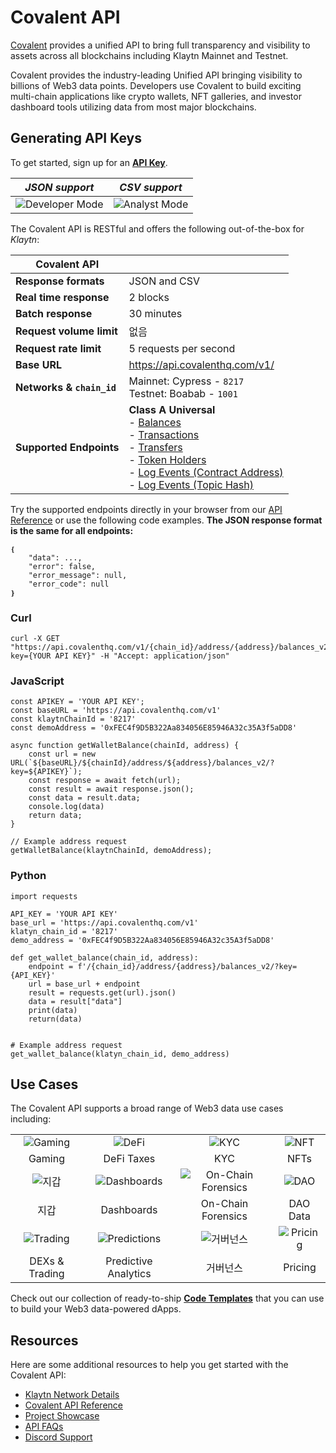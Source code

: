 # Covalent API

[Covalent](https://www.covalenthq.com/?utm_source=klaytn&utm_medium=partner-docs) provides a unified API to bring full transparency and visibility to assets across all blockchains including Klaytn Mainnet and Testnet.

Covalent provides the industry-leading Unified API bringing visibility to billions of Web3 data points. Developers use Covalent to build exciting multi-chain applications like crypto wallets, NFT galleries, and investor dashboard tools utilizing data from most major blockchains.

## Generating API Keys

To get started, sign up for an [**API Key**](https://www.covalenthq.com/platform/?utm_source=klaytn&utm_medium=partner-docs).

|                                       *JSON support*                                        |                                      *CSV support*                                      |
|:-------------------------------------------------------------------------------------------:|:---------------------------------------------------------------------------------------:|
| ![Developer Mode](https://www.covalenthq.com/static/images/partner-docs/developer_mode.png) | ![Analyst Mode](https://www.covalenthq.com/static/images/partner-docs/analyst_mode.png) |

The Covalent API is RESTful and offers the following out-of-the-box for *Klaytn*:

| **Covalent API**          |                                                                                                                                                                                                                                                                                                                                                                                                                                                                                                                                                                                                                                                                                                                                                                                                                                                                                                                                                                                                                                                                           |
| ------------------------- | ------------------------------------------------------------------------------------------------------------------------------------------------------------------------------------------------------------------------------------------------------------------------------------------------------------------------------------------------------------------------------------------------------------------------------------------------------------------------------------------------------------------------------------------------------------------------------------------------------------------------------------------------------------------------------------------------------------------------------------------------------------------------------------------------------------------------------------------------------------------------------------------------------------------------------------------------------------------------------------------------------------------------------------------------------------------------- |
| **Response formats**      | JSON and CSV                                                                                                                                                                                                                                                                                                                                                                                                                                                                                                                                                                                                                                                                                                                                                                                                                                                                                                                                                                                                                                                              |
| **Real time response**    | 2 blocks                                                                                                                                                                                                                                                                                                                                                                                                                                                                                                                                                                                                                                                                                                                                                                                                                                                                                                                                                                                                                                                                  |
| **Batch response**        | 30 minutes                                                                                                                                                                                                                                                                                                                                                                                                                                                                                                                                                                                                                                                                                                                                                                                                                                                                                                                                                                                                                                                                |
| **Request volume limit**  | 없음                                                                                                                                                                                                                                                                                                                                                                                                                                                                                                                                                                                                                                                                                                                                                                                                                                                                                                                                                                                                                                                                        |
| **Request rate limit**    | 5 requests per second                                                                                                                                                                                                                                                                                                                                                                                                                                                                                                                                                                                                                                                                                                                                                                                                                                                                                                                                                                                                                                                     |
| **Base URL**              | https://api.covalenthq.com/v1/                                                                                                                                                                                                                                                                                                                                                                                                                                                                                                                                                                                                                                                                                                                                                                                                                                                                                                                                                                                                                                            |
| **Networks & `chain_id`** | Mainnet: Cypress - `8217` <br> Testnet: Boabab - `1001`                                                                                                                                                                                                                                                                                                                                                                                                                                                                                                                                                                                                                                                                                                                                                                                                                                                                                                                                                                                                             |
| **Supported Endpoints**   | **Class A Universal** <br>- [Balances](https://www.covalenthq.com/docs/api/#/0/Get%20token%20balances%20for%20address/USD/8217/?utm_source=klaytn&utm_medium=partner-docs) <br> - [Transactions](https://www.covalenthq.com/docs/api/#/0/Get%20transactions%20for%20address/USD/8217/?utm_source=klaytn&utm_medium=partner-docs) <br> - [Transfers](https://www.covalenthq.com/docs/api/#/0/Get%20ERC20%20token%20transfers%20for%20address/USD/8217/?utm_source=klaytn&utm_medium=partner-docs) <br> - [Token Holders](https://www.covalenthq.com/docs/api/#/0/Get%20token%20holders%20as%20of%20any%20block%20height/USD/8217/?utm_source=klaytn&utm_medium=partner-docs) <br> - [Log Events (Contract Address)](https://www.covalenthq.com/docs/api/#/0/Get%20log%20events%20by%20contract%20address/USD/8217/?utm_source=klaytn&utm_medium=partner-docs) <br> - [Log Events (Topic Hash)](https://www.covalenthq.com/docs/api/#/0/Get%20log%20events%20by%20topic%20hash(es)/USD/8217/?utm_source=klaytn&utm_medium=partner-docs) |

Try the supported endpoints directly in your browser from our [API Reference](https://covalenthq.com/docs/api/?utm_source=klaytn&utm_medium=partner-docs) or use the following code examples. **The JSON response format is the same for all endpoints:**
```
❴ 
    "data": ..., 
    "error": false,
    "error_message": null,
    "error_code": null
❵
```

### Curl
```
curl -X GET "https://api.covalenthq.com/v1/{chain_id}/address/{address}/balances_v2/?key={YOUR API KEY}" -H "Accept: application/json"
```

### JavaScript
```
const APIKEY = 'YOUR API KEY';
const baseURL = 'https://api.covalenthq.com/v1'
const klaytnChainId = '8217'
const demoAddress = '0xFEC4f9D5B322Aa834056E85946A32c35A3f5aDD8'

async function getWalletBalance(chainId, address) {
    const url = new URL(`${baseURL}/${chainId}/address/${address}/balances_v2/?key=${APIKEY}`);
    const response = await fetch(url);
    const result = await response.json();
    const data = result.data;
    console.log(data)
    return data;
}

// Example address request
getWalletBalance(klaytnChainId, demoAddress);
```

### Python
```
import requests

API_KEY = 'YOUR API KEY'
base_url = 'https://api.covalenthq.com/v1'
klatyn_chain_id = '8217'
demo_address = '0xFEC4f9D5B322Aa834056E85946A32c35A3f5aDD8'

def get_wallet_balance(chain_id, address):
    endpoint = f'/{chain_id}/address/{address}/balances_v2/?key={API_KEY}'
    url = base_url + endpoint
    result = requests.get(url).json()
    data = result["data"]
    print(data)
    return(data)


# Example address request
get_wallet_balance(klatyn_chain_id, demo_address)
```

## Use Cases
The Covalent API supports a broad range of Web3 data use cases including:

|                                                                               |                                                                                       |                                                                                            |                                                                               |
|:-----------------------------------------------------------------------------:|:-------------------------------------------------------------------------------------:|:------------------------------------------------------------------------------------------:|:-----------------------------------------------------------------------------:|
|  ![Gaming](https://www.covalenthq.com/static/images/partner-docs/gaming.png)  |        ![DeFi](https://www.covalenthq.com/static/images/partner-docs/defi.png)        |           ![KYC](https://www.covalenthq.com/static/images/partner-docs/kyc.png)            |  ![NFT](https://www.covalenthq.com/static/images/partner-docs/nft_icon.png)   |
|                                    Gaming                                     |                                      DeFi Taxes                                       |                                            KYC                                             |                                     NFTs                                      |
|   ![지갑](https://www.covalenthq.com/static/images/partner-docs/wallets.png)    |  ![Dashboards](https://www.covalenthq.com/static/images/partner-docs/dashboards.png)  | ![On-Chain Forensics](https://www.covalenthq.com/static/images/partner-docs/forensics.png) |     ![DAO](https://www.covalenthq.com/static/images/partner-docs/dao.png)     |
|                                      지갑                                       |                                      Dashboards                                       |                                     On-Chain Forensics                                     |                                   DAO Data                                    |
| ![Trading](https://www.covalenthq.com/static/images/partner-docs/trading.png) | ![Predictions](https://www.covalenthq.com/static/images/partner-docs/predictions.png) |       ![거버넌스](https://www.covalenthq.com/static/images/partner-docs/governance.png)        | ![Pricing](https://www.covalenthq.com/static/images/partner-docs/pricing.png) |
|                                DEXs & Trading                                 |                                 Predictive Analytics                                  |                                            거버넌스                                            |                                    Pricing                                    |


Check out our collection of ready-to-ship [**Code Templates**](https://covalenthq.notion.site/dbf062042f4a463a950f0047b9df9ec1?v=2f7a0d7267034526a641ce7215dd7512/?utm_source=klaytn&utm_medium=partner-docs) that you can use to build your Web3 data-powered dApps.

## Resources
Here are some additional resources to help you get started with the Covalent API:
- [Klaytn Network Details](https://www.covalenthq.com/docs/networks/klaytn/?utm_source=klaytn&utm_medium=partner-docs)
- [Covalent API Reference](https://covalenthq.com/docs/api/?utm_source=klaytn&utm_medium=partner-docs)
- [Project Showcase](https://www.covalenthq.com/docs/project-showcase/?utm_source=klaytn&utm_medium=partner-docs)
- [API FAQs](https://www.covalenthq.com/docs/developer/faq/?utm_source=klaytn&utm_medium=partner-docs)
- [Discord Support](https://www.covalenthq.com/discord/?utm_source=klaytn&utm_medium=partner-docs)


